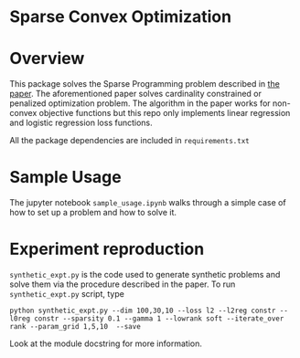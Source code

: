 Sparse Convex Optimization
=========

# Overview
This package solves the Sparse Programming problem described in [the paper](https://arxiv.org/pdf/2102.06742.pdf). The aforementioned paper solves cardinality constrained or penalized optimization problem. The algorithm in the paper works for non-convex objective functions but this repo only implements linear regression and logistic regression loss functions. 

All the package dependencies are included in `requirements.txt`

# Sample Usage
The jupyter notebook `sample_usage.ipynb` walks through a simple case of how to set up a problem and how to solve it.

# Experiment reproduction
```synthetic_expt.py``` is the code used to generate synthetic problems and solve them via the procedure described in the paper. To run `synthetic_expt.py` script, type
```
python synthetic_expt.py --dim 100,30,10 --loss l2 --l2reg constr --l0reg constr --sparsity 0.1 --gamma 1 --lowrank soft --iterate_over rank --param_grid 1,5,10  --save
```

Look at the module docstring for more information.



